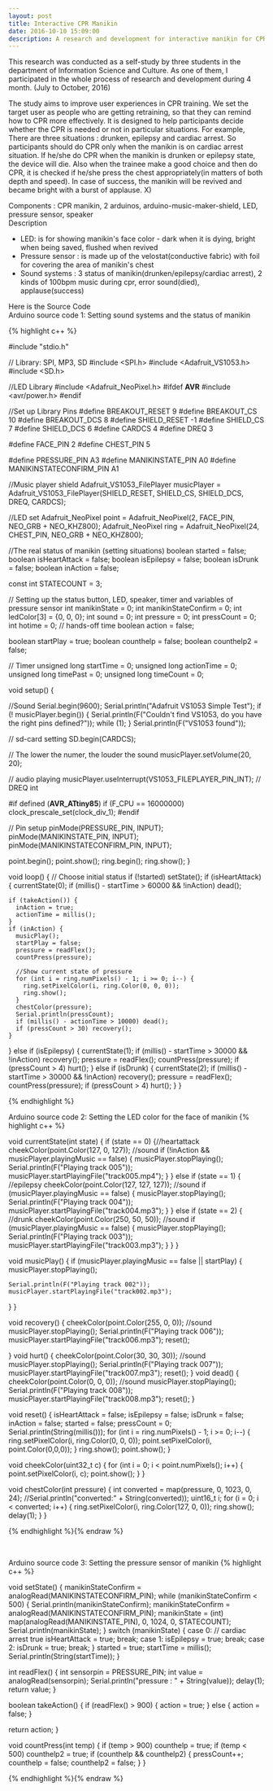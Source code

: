 ```yaml
---
layout: post
title: Interactive CPR Manikin
date: 2016-10-10 15:09:00
description: A research and development for interactive manikin for CPR training
---
```

This research was conducted as a self-study by three students in the department of Information Science and Culture. As one of them, I participated in the whole process of research and development during 4 month. (July to October, 2016)
<p>
The study aims to improve user experiences in CPR training. We set the target user as people who are getting retraining, so that they can remind how to CPR more effectively. It is designed to help participants decide whether the CPR is needed or not in particular situations. For example, There are three situations : drunken, epilepsy and cardiac arrest. So participants should do CPR only when the manikin is on cardiac arrest situation. If he/she do CPR when the manikin is drunken or epilepsy state, the device will die. Also when the trainee make a good choice and then do CPR, it is checked if he/she press the chest appropriately(in matters of both depth and speed). In case of success, the manikin will be revived and became bright with a burst of applause. X)
</p>
Components : CPR manikin, 2 arduinos, arduino-music-maker-shield, LED, pressure sensor, speaker
<br/>
Description
<ul>
<li>LED: is for showing manikin's face color - dark when it is dying, bright when being saved, flushed when revived</li>
<li>Pressure sensor : is made up of the velostat(conductive fabric) with foil for covering the area of manikin's chest</li>
<li>Sound systems : 3 status of manikin(drunken/epilepsy/cardiac arrest), 2 kinds of 100bpm music during cpr, error sound(died), applause(success)</li>
</ul>

Here is the Source Code
<br/>
Arduino source code 1: Setting sound systems and the status of manikin

{% highlight c++ %}

#include "stdio.h"

// Library: SPI, MP3, SD
#include <SPI.h>
#include <Adafruit_VS1053.h>
#include <SD.h>

//LED Library
#include <Adafruit_NeoPixel.h>
#ifdef __AVR__
#include <avr/power.h>
#endif

//Set up Library Pins
#define BREAKOUT_RESET  9
#define BREAKOUT_CS     10
#define BREAKOUT_DCS    8
#define SHIELD_RESET  -1
#define SHIELD_CS     7
#define SHIELD_DCS    6
#define CARDCS 4
#define DREQ 3

#define FACE_PIN 2
#define CHEST_PIN 5

#define PRESSURE_PIN A3
#define MANIKINSTATE_PIN A0
#define MANIKINSTATECONFIRM_PIN A1


//Music player shield
Adafruit_VS1053_FilePlayer musicPlayer =
  Adafruit_VS1053_FilePlayer(SHIELD_RESET, SHIELD_CS, SHIELD_DCS, DREQ, CARDCS);

//LED set
Adafruit_NeoPixel point = Adafruit_NeoPixel(2, FACE_PIN, NEO_GRB + NEO_KHZ800);
Adafruit_NeoPixel ring = Adafruit_NeoPixel(24, CHEST_PIN, NEO_GRB + NEO_KHZ800);


//The real status of manikin (setting situations)
boolean started = false;
boolean isHeartAttack = false;
boolean isEpilepsy = false;
boolean isDrunk = false;
boolean inAction = false;

const int STATECOUNT = 3;

// Setting up the status button, LED, speaker, timer and variables of pressure sensor
int manikinState = 0;
int manikinStateConfirm = 0;
int ledColor[3] = {0, 0, 0};
int sound = 0;
int pressure = 0;
int pressCount = 0;
int hotime = 0; // hands-off time
boolean action = false;

boolean startPlay = true;
boolean counthelp = false;
boolean counthelp2 = false;

// Timer
unsigned long startTime = 0;
unsigned long actionTime = 0;
unsigned long timePast = 0;
unsigned long timeCount = 0;


void setup() {

  //Sound
  Serial.begin(9600);
  Serial.println("Adafruit VS1053 Simple Test");
  if (! musicPlayer.begin()) {
    Serial.println(F("Couldn't find VS1053, do you have the right pins defined?"));
    while (1);
  }
  Serial.println(F("VS1053 found"));

  // sd-card setting
  SD.begin(CARDCS);

  // The lower the numer, the louder the sound
  musicPlayer.setVolume(20, 20);

  // audio playing
  musicPlayer.useInterrupt(VS1053_FILEPLAYER_PIN_INT);  // DREQ int

#if defined (__AVR_ATtiny85__)
  if (F_CPU == 16000000) clock_prescale_set(clock_div_1);
#endif

  // Pin setup
  pinMode(PRESSURE_PIN, INPUT);
  pinMode(MANIKINSTATE_PIN, INPUT);
  pinMode(MANIKINSTATECONFIRM_PIN, INPUT);

  point.begin();
  point.show();
  ring.begin();
  ring.show();
}

void loop() {
  // Choose initial status
  if (!started) setState();
  if (isHeartAttack) {
    currentState(0);
    if (millis() - startTime > 60000 && !inAction) dead();

    if (takeAction()) {
      inAction = true;
      actionTime = millis();
    }
    if (inAction) {
      musicPlay();
      startPlay = false;
      pressure = readFlex();
      countPress(pressure);

      //Show current state of pressure
      for (int i = ring.numPixels() - 1; i >= 0; i--) {
        ring.setPixelColor(i, ring.Color(0, 0, 0));
        ring.show();
      }
      chestColor(pressure);
      Serial.println(pressCount);
      if (millis() - actionTime > 10000) dead();
      if (pressCount > 30) recovery();
    }
  }
  else if (isEpilepsy) {
    currentState(1);
    if (millis() - startTime > 30000 && !inAction) recovery();
    pressure = readFlex();
    countPress(pressure);
    if (pressCount > 4) hurt();
  }
  else if (isDrunk) {
    currentState(2);
    if (millis() - startTime > 30000 && !inAction) recovery();
    pressure = readFlex();
    countPress(pressure);
    if (pressCount > 4) hurt();
  }
}

{% endhighlight %}
<br/>

Arduino source code 2: Setting the LED color for the face of manikin
{% highlight c++ %}  

void currentState(int state) {
  if (state == 0) {//heartattack
    cheekColor(point.Color(127, 0, 127));
    //sound
    if (!inAction && musicPlayer.playingMusic == false) {
      musicPlayer.stopPlaying();
      Serial.println(F("Playing track 005"));
      musicPlayer.startPlayingFile("track005.mp4");
    }
  }
  else if (state == 1) { //epilepsy
    cheekColor(point.Color(127, 127, 127));
    //sound
    if (musicPlayer.playingMusic == false) {
      musicPlayer.stopPlaying();
      Serial.println(F("Playing track 004"));
      musicPlayer.startPlayingFile("track004.mp3");
    }
  }
  else if (state == 2) { //drunk
    cheekColor(point.Color(250, 50, 50));
    //sound
    if (musicPlayer.playingMusic == false) {
      musicPlayer.stopPlaying();
      Serial.println(F("Playing track 003"));
      musicPlayer.startPlayingFile("track003.mp3");
    }
  }
}

void musicPlay() {
  if (musicPlayer.playingMusic == false || startPlay) {
    musicPlayer.stopPlaying();

    Serial.println(F("Playing track 002"));
    musicPlayer.startPlayingFile("track002.mp3");
  }
}

void recovery() {
  cheekColor(point.Color(255, 0, 0));
  //sound
  musicPlayer.stopPlaying();
  Serial.println(F("Playing track 006"));
  musicPlayer.startPlayingFile("track006.mp3");
  reset();

}
void hurt() {
  cheekColor(point.Color(30, 30, 30));
  //sound
  musicPlayer.stopPlaying();
  Serial.println(F("Playing track 007"));
  musicPlayer.startPlayingFile("track007.mp3");
  reset();
}
void dead() {
  cheekColor(point.Color(0, 0, 0));
  //sound
  musicPlayer.stopPlaying();
  Serial.println(F("Playing track 008"));
  musicPlayer.startPlayingFile("track008.mp3");
  reset();
}

void reset() {
  isHeartAttack = false;
  isEpilepsy = false;
  isDrunk = false;
  inAction = false;
  started = false;
  pressCount = 0;
  Serial.println(String(millis()));
  for (int i = ring.numPixels() - 1; i >= 0; i--) {
    ring.setPixelColor(i, ring.Color(0, 0, 0));
    point.setPixelColor(i, point.Color(0,0,0));
  }
  ring.show();
  point.show();
}

void cheekColor(uint32_t c) {
  for (int i = 0; i < point.numPixels(); i++) {
    point.setPixelColor(i, c);
    point.show();
  }
}

void chestColor(int pressure) {
  int converted = map(pressure, 0, 1023, 0, 24);
  //Serial.println("converted:" + String(converted));
  uint16_t i;
  for (i = 0; i < converted; i++) {
    ring.setPixelColor(i, ring.Color(127, 0, 0));
    ring.show();
    delay(1);
  }
}

{% endhighlight %}{% endraw %}

<br/>

Arduino source code 3: Setting the pressure sensor of manikin
{% highlight c++ %}  

void setState() {
  manikinStateConfirm = analogRead(MANIKINSTATECONFIRM_PIN);
  while (manikinStateConfirm < 500) {
    Serial.println(manikinStateConfirm);
    manikinStateConfirm = analogRead(MANIKINSTATECONFIRM_PIN);
    manikinState = (int) map(analogRead(MANIKINSTATE_PIN), 0, 1024, 0, STATECOUNT);
    Serial.println(manikinState);
  }
  switch (manikinState) {
    case 0: // cardiac arrest true
      isHeartAttack = true;
      break;
    case 1:
      isEpilepsy = true;
      break;
    case 2:
      isDrunk = true;
      break;
  }
  started = true;
  startTime = millis();
  Serial.println(String(startTime));
}

int readFlex() {
  int sensorpin = PRESSURE_PIN;
  int value = analogRead(sensorpin);
  Serial.println("pressure : " + String(value));
  delay(1);
  return value;
}

boolean takeAction() {
  if (readFlex() > 900) {
    action = true;
  }
  else {
    action = false;
  }

  return action;
}

void countPress(int temp) {
  if (temp > 900) counthelp = true;
  if (temp < 500) counthelp2 = true;
  if (counthelp && counthelp2) {
    pressCount++;
    counthelp = false;
    counthelp2 = false;
  }
}


{% endhighlight %}{% endraw %}
